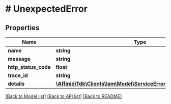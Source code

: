 # # UnexpectedError

## Properties

| Name                 | Type                                                                                                         | Description | Notes      |
| -------------------- | ------------------------------------------------------------------------------------------------------------ | ----------- | ---------- |
| **name**             | **string**                                                                                                   |             |
| **message**          | **string**                                                                                                   |             |
| **http_status_code** | **float**                                                                                                    |             |
| **trace_id**         | **string**                                                                                                   |             |
| **details**          | [**\AffinidiTdk\Clients\Iam\Model\ServiceErrorResponseDetailsInner[]**](ServiceErrorResponseDetailsInner.md) |             | [optional] |

[[Back to Model list]](../../README.md#models) [[Back to API list]](../../README.md#endpoints) [[Back to README]](../../README.md)
